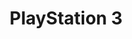 ---
title: 'PlayStation 3'
slug: playstation-3
shortname: PS3
company: sony
logo: '<path d="M127.952381,9 L101.733016,9 C93.6460317,9 89.682857,14.0138 89.682857,20.5236815 L89.682857,40.2995407 C89.682857,44.3396297 87.7815873,47.2394223 83.768254,47.2394223 L60.8349207,47.2394223 C60.6742857,47.2394223 60.54127,47.3728813 60.54127,47.526089 L60.54127,51.517126 C60.54127,51.6802073 60.6742857,51.816852 60.8349207,51.816852 L86.793016,51.816852 C94.8768253,51.816852 98.8498413,46.8256667 98.8498413,40.3126 L98.8498413,20.5236815 C98.8498413,16.4804074 100.736508,13.5742444 104.772698,13.5742444 L127.952698,13.5742444 C128.134603,13.5742444 128.27746,13.4439704 128.27746,13.2808889 L128.27746,9.29654074 C128.27746,9.14014815 128.134286,9 127.952381,9 Z M50.771746,9 L0.316825397,9 C0.133333333,9 1.42108547e-14,9.14014815 1.42108547e-14,9.29654074 L1.42108547e-14,13.2808889 C1.42108547e-14,13.4439704 0.133015873,13.5806148 0.316825397,13.5806148 L47.737143,13.5806148 C51.7457143,13.5806148 53.6485713,16.4804074 53.6485713,20.523363 C53.6485713,24.5503926 51.7457143,27.4434963 47.737143,27.4434963 L10.2225397,27.4434963 C4.3968254,27.4434963 0.000317460317,32.3534593 0.000317460317,38.8662074 L0.000317460317,51.507252 C0.000317460317,51.6802073 0.133333333,51.8171703 0.317142857,51.8171703 L8.86539683,51.8171703 C9.0326984,51.8171703 9.17238097,51.6802073 9.17238097,51.507252 L9.17238097,38.8662074 C9.17238097,34.8490519 11.4730159,32.0145556 14.8111111,32.0145556 L50.771746,32.0145556 C58.8425397,32.0145556 62.799365,27.0392963 62.799365,20.5265481 C62.799365,14.0239926 58.8425397,9 50.771746,9 Z M196.126984,29.8741111 C196.013968,29.7470222 196.013968,29.528837 196.126984,29.4049333 C198.640317,27.3164074 199.884127,24.1691259 199.884127,20.5265481 C199.884127,14.0236741 195.935556,9 187.840317,9 L137.398413,9 C137.226349,9 137.1,9.14014815 137.1,9.3096 L137.1,13.2808889 C137.1,13.4439704 137.226349,13.5806148 137.398413,13.5806148 L184.811111,13.5806148 C188.808254,13.5806148 190.737143,16.4804074 190.737143,20.523363 C190.737143,24.5503926 188.82127,27.4434963 184.811111,27.4434963 L184.752381,27.4434963 L137.398413,27.4533704 C137.226349,27.4533704 137.1,27.5772741 137.1,27.7594667 L137.1,31.7278889 C137.1,31.8874667 137.226349,32.0145556 137.398413,32.0145556 L184.811111,32.0145556 C190.039048,32.0763481 190.727302,37.1847481 190.727302,39.7978741 L190.737143,40.2896667 C190.737143,44.339311 188.808254,47.252163 184.811111,47.252163 L137.398413,47.252163 C137.226349,47.252163 137.1,47.375748 137.1,47.538511 L137.1,51.5168073 C137.1,51.679889 137.226349,51.8165333 137.398413,51.8165333 L187.840635,51.8165333 C195.94254,51.8165333 199.884444,46.421148 199.884444,40.2896667 L199.884444,39.7978741 C199.884127,35.8883778 198.640317,32.1547037 196.126984,29.8741111 Z" />'
disc: true
cartridge: false
color: black
order: 3
---